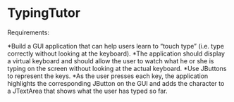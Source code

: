 # TypingTutor

Requirements:

*Build a GUI application that can help users learn to “touch type” (i.e. type correctly without looking at the keyboard). 
*The application should display a virtual keyboard and should allow the user to watch what he or she is typing on the screen without looking at the actual keyboard. 
*Use JButtons to represent the keys. 
*As the user presses each key, the application highlights the corresponding JButton on the GUI and adds the character to a JTextArea that shows what the user has typed so far. 
